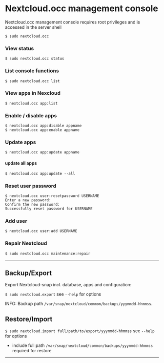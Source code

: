 # Nextcloud.occ management console 

Nextcloud.occ management console requires root privileges and is accessed in the server shell

```
$ sudo nextcloud.occ
```

### View status
```
$ sudo nextcloud.occ status
```

### List console functions 
```
$ sudo nextcloud.occ list
```

### View apps in Nexcloud

```
$ nextcloud.occ app:list
```

### Enable / disable apps

```
$ nextcloud.occ app:disable appname
$ nextcloud.occ app:enable appname
```

### Update apps

```
$ nextcloud.occ app:update appname
```

#### update all apps

```
$ nextcloud.occ app:update --all
```

### Reset user password

```
$ nextcloud.occ user:resetpassword USERNAME
Enter a new password: 
Confirm the new password: 
Successfully reset password for USERNAME
```

### Add user

```
$ nextcloud.occ user:add USERNAME
```

### Repair Nextcloud

```
$ sudo nextcloud.occ maintenance:repair
```
----
## Backup/Export

Export Nextcloud-snap incl. database, apps and configuration:

`$ sudo nextcloud.export` see `--help` for options

INFO: Backup path `/var/snap/nextcloud/common/backups/yyymmdd-hhmmss`.

## Restore/Import

`$ sudo nextcloud.import full/path/to/export/yyymmdd-hhmmss` see `--help` for options

- include full path `/var/snap/nextcloud/common/backups/yyymmdd-hhmmss` required for restore

----
